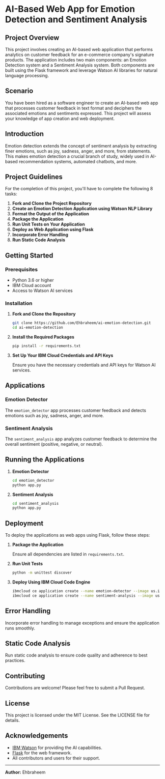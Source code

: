 # AI-Based Web App for Emotion Detection and Sentiment Analysis

## Project Overview

This project involves creating an AI-based web application that performs analytics on customer feedback for an e-commerce company's signature products. The application includes two main components: an Emotion Detection system and a Sentiment Analysis system. Both components are built using the Flask framework and leverage Watson AI libraries for natural language processing.

## Scenario

You have been hired as a software engineer to create an AI-based web app that processes customer feedback in text format and deciphers the associated emotions and sentiments expressed. This project will assess your knowledge of app creation and web deployment.

## Introduction

Emotion detection extends the concept of sentiment analysis by extracting finer emotions, such as joy, sadness, anger, and more, from statements. This makes emotion detection a crucial branch of study, widely used in AI-based recommendation systems, automated chatbots, and more.

## Project Guidelines

For the completion of this project, you'll have to complete the following 8 tasks:

1. **Fork and Clone the Project Repository**
2. **Create an Emotion Detection Application using Watson NLP Library**
3. **Format the Output of the Application**
4. **Package the Application**
5. **Run Unit Tests on Your Application**
6. **Deploy as Web Application using Flask**
7. **Incorporate Error Handling**
8. **Run Static Code Analysis**

## Getting Started

### Prerequisites

- Python 3.6 or higher
- IBM Cloud account
- Access to Watson AI services

### Installation

1. **Fork and Clone the Repository**

    ```bash
    git clone https://github.com/Ehbraheem/ai-emotion-detection.git
    cd ai-emotion-detection
    ```

2. **Install the Required Packages**

    ```bash
    pip install -r requirements.txt
    ```

3. **Set Up Your IBM Cloud Credentials and API Keys**

    Ensure you have the necessary credentials and API keys for Watson AI services.

## Applications

### Emotion Detector

The `emotion_detector` app processes customer feedback and detects emotions such as joy, sadness, anger, and more.

### Sentiment Analysis

The `sentiment_analysis` app analyzes customer feedback to determine the overall sentiment (positive, negative, or neutral).

## Running the Applications

1. **Emotion Detector**

    ```bash
    cd emotion_detector
    python app.py
    ```

2. **Sentiment Analysis**

    ```bash
    cd sentiment_analysis
    python app.py
    ```

## Deployment

To deploy the applications as web apps using Flask, follow these steps:

1. **Package the Application**

    Ensure all dependencies are listed in `requirements.txt`.

2. **Run Unit Tests**

    ```bash
    python -m unittest discover
    ```

3. **Deploy Using IBM Cloud Code Engine**

    ```bash
    ibmcloud ce application create --name emotion-detector --image us.icr.io/${SN_ICR_NAMESPACE}/emotion-detector --registry-secret icr-secret --m 8G --es 8G --port 8000 --minscale 1
    ibmcloud ce application create --name sentiment-analysis --image us.icr.io/${SN_ICR_NAMESPACE}/sentiment-analysis --registry-secret icr-secret --m 8G --es 8G --port 8000 --minscale 1
    ```

## Error Handling

Incorporate error handling to manage exceptions and ensure the application runs smoothly.

## Static Code Analysis

Run static code analysis to ensure code quality and adherence to best practices.

## Contributing

Contributions are welcome! Please feel free to submit a Pull Request.

## License

This project is licensed under the MIT License. See the LICENSE file for details.

## Acknowledgements

- [IBM Watson](https://www.ibm.com/watson) for providing the AI capabilities.
- [Flask](https://flask.palletsprojects.com/) for the web framework.
- All contributors and users for their support.

---

**Author:** Ehbraheem

